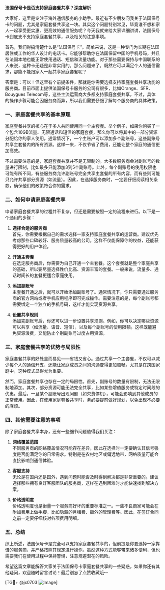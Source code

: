 **法国保号卡是否支持家庭套餐共享？深度解析**

大家好，这里是专注于海外通信服务的小助手。最近有不少朋友问我关于法国保号卡的问题，尤其是家庭套餐共享这一块。其实这个问题特别常见，毕竟谁不想和家人一起享受更实惠、更高效的通信服务呢？今天我就来给大家详细讲讲，法国保号卡到底支不支持家庭套餐共享，以及相关的注意事项。

首先，我们得搞清楚什么是“法国保号卡”。简单来说，这是一种专门为长期在法国居住或工作的华人设计的电话卡。它能够帮助你在法国保留中国的手机号码，并且在法国本地也能正常使用通话、短信和流量功能。对于那些需要保持与中国联系的人来说，这种卡无疑是非常实用的。那么问题来了，既然它可以满足个人的通信需求，那能不能跟家人一起共享家庭套餐呢？

答案是：可以！但这里有个前提条件，那就是你需要选择支持家庭套餐共享功能的服务商。目前市面上提供法国保号卡服务的公司有很多，比如Orange、SFR、Bouygues Telecom等，这些主流运营商大多都支持家庭套餐共享。不过，具体的操作步骤可能会因服务商而异，所以我们需要仔细了解每个服务商的具体政策。

### **一、家庭套餐共享的基本原理**
家庭套餐共享的核心在于多人共同使用同一个主套餐。举个例子，如果你购买了一个包含10GB流量、无限通话和短信的家庭套餐，那么你可以将其中的一部分资源分配给你的家人使用。通常情况下，一个主账户可以添加多个副账号，这些副账号共享主套餐内的所有资源。这样一来，不仅节省了费用，还能让整个家庭的通信更加高效。

不过需要注意的是，家庭套餐共享并不是无限制的。大多数服务商会对副账号的数量进行限制，比如最多只能添加3到5个副账号。此外，每个副账号的使用权限也可能有所不同，有些服务商允许副账号完全共享主套餐的所有内容，而有些则可能只允许共享部分资源（如流量）。因此，在选择服务商时，一定要仔细阅读相关条款，确保他们的政策符合你的需求。

### **二、如何申请家庭套餐共享**
申请家庭套餐共享的过程并不复杂，但还是需要按照一定的流程来进行。以下是一个通用的步骤：

1. **选择合适的服务商**  
   首先，你需要根据自己的需求选择一家支持家庭套餐共享的运营商。建议优先考虑那些口碑较好、服务质量较高的公司，这样不仅能保障你的权益，还能获得更好的用户体验。

2. **开通主套餐**  
   在选定服务商后，你需要为自己开通一个主套餐。这个套餐就是整个家庭共享的基础，所以要尽量选择性价比高、资源丰富的套餐。一般来说，流量多、通话时间长的套餐更适合家庭使用。

3. **添加副账号**  
   主套餐开通之后，就可以开始添加副账号了。通常情况下，你只需要通过服务商的官方网站或者手机应用程序即可完成操作。需要注意的是，每个副账号都需要绑定一个独立的手机号码，这样才能实现资源共享。

4. **设置共享规则**  
   添加完副账号后，你还可以进一步设置共享规则。例如，你可以决定哪些资源可以共享（如流量、语音、短信），以及每个副账号的使用限额。这样既能避免资源浪费，又能防止个别副账号过度占用资源。

### **三、家庭套餐共享的优势与局限性**
家庭套餐共享的好处显而易见——省钱又省心。通过共享一个主套餐，不仅可以减少每个人的通信开支，还能让家庭成员之间的沟通变得更加顺畅。尤其是在跨国家庭中，这种模式显得尤为重要。

然而，家庭套餐共享也存在一定的局限性。首先，副账号的数量有限制，无法无限制地添加。其次，部分资源可能无法完全共享，比如某些增值服务或特定时间段的优惠。最后，一旦某个副账号出现问题（如欠费停机），可能会影响到其他成员的正常使用。因此，在使用家庭套餐共享时，务必要提前做好规划，以免出现不必要的麻烦。

### **四、其他需要注意的事项**
除了家庭套餐共享本身，还有一些细节问题值得我们关注：

1. **网络覆盖范围**  
   不同服务商的网络覆盖情况可能存在差异，因此在选择时一定要确认其信号强度是否能满足你的日常需求。特别是在农村地区或偏远地带，网络质量可能会直接影响到通信体验。

2. **客服支持**  
   无论是在国内还是国外，遇到问题时能否及时得到解决都是非常重要的。建议选择那些拥有良好客服团队的服务商，这样在遇到困难时才能快速找到解决方案。

3. **价格透明度**  
   价格透明度也是衡量一个服务商好坏的重要标准之一。一些不良商家可能会在附加费用上做手脚，比如隐藏的月租费、额外的管理费等。因此，在签订合同之前一定要仔细核对各项费用明细。

### **五、总结**
综上所述，法国保号卡是完全可以支持家庭套餐共享的，但前提是你要选择一家靠谱的服务商，并严格按照其规定进行操作。虽然这种方式能够带来诸多便利，但也需要我们在使用过程中保持警惕，注意规避潜在的风险。

希望这篇文章能解答大家关于法国保号卡家庭套餐共享的一些疑惑。如果你还有其他疑问，欢迎随时留言讨论！最后别忘了点赞收藏哦～

[TG💪+ @jx0703 ![Image](https://github.com/user-attachments/assets/dbca1d08-cadb-493c-b0ec-ad6f7a83f270)]